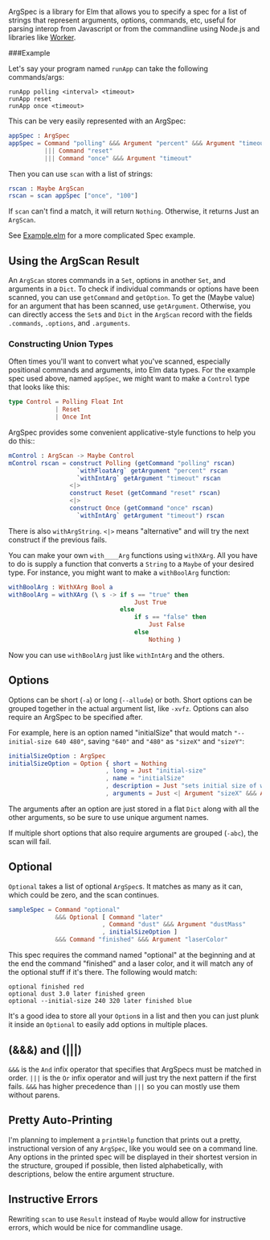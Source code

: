 
ArgSpec is a library for Elm that allows you to specify a spec for a
list of strings that represent arguments, options, commands, etc,
useful for parsing interop from Javascript or from the commandline
using Node.js and libraries like
[Worker](http://package.elm-lang.org/packages/lukewestby/worker/latest).

###Example

Let's say your program named `runApp` can take the following commands/args:

```
runApp polling <interval> <timeout>
runApp reset
runApp once <timeout>
```

This can be very easily represented with an ArgSpec:

```elm
appSpec : ArgSpec
appSpec = Command "polling" &&& Argument "percent" &&& Argument "timeout"
          ||| Command "reset"
          ||| Command "once" &&& Argument "timeout"
```

Then you can use `scan` with a list of strings:

```elm
rscan : Maybe ArgScan
rscan = scan appSpec ["once", "100"]
```

If `scan` can't find a match, it will return `Nothing`. Otherwise, it
returns Just an `ArgScan`.

See
[Example.elm](https://github.com/mpdairy/elm-argspec/blob/master/src/Example.elm)
for a more complicated Spec example.

## Using the ArgScan Result

An `ArgScan` stores commands in a `Set`, options in another `Set`, and arguments in
a `Dict`. To check if individual commands or options have been scanned, you can use
`getCommand` and `getOption`. To get the (Maybe value) for an argument that
has been scanned, use `getArgument`. Otherwise, you can directly 
access the `Set`s and `Dict` in the `ArgScan` record with the fields
`.commands`, `.options`, and `.arguments`.

### Constructing Union Types

Often times you'll want to convert what you've scanned, especially
positional commands and arguments, into Elm data types. For
the example spec used above, named `appSpec`, we might want to make a `Control` type that
looks like this:

```elm
type Control = Polling Float Int
             | Reset
             | Once Int
```

ArgSpec provides some convenient applicative-style functions to
help you do this::

```elm
mControl : ArgScan -> Maybe Control
mControl rscan = construct Polling (getCommand "polling" rscan)
                   `withFloatArg` getArgument "percent" rscan
                   `withIntArg` getArgument "timeout" rscan
                 <|>
                 construct Reset (getCommand "reset" rscan)
                 <|>
                 construct Once (getCommand "once" rscan)
                   `withIntArg` getArgument "timeout") rscan
```

There is also `withArgString`. `<|>` means "alternative" and will try
the next construct if the previous fails.

You can make your own `with____Arg`
functions using `withXArg`. All you have to do is supply a function
that converts a `String` to a `Maybe` of your desired type.
For instance, you might want to make a `withBoolArg` function:

```elm
withBoolArg : WithXArg Bool a
withBoolArg = withXArg (\ s -> if s == "true" then
                                   Just True
                               else
                                   if s == "false" then
                                       Just False
                                   else
                                       Nothing )
```

Now you can use `withBoolArg` just like `withIntArg` and the others.

## Options

Options can be short (`-a`) or long (`--allude`) or both. Short
options can be grouped together in the actual argument list, like
`-xvfz`. Options can also require an ArgSpec to be specified after.

For example, here is an option named "initialSize" that would match
`"--initial-size 640 480"`, saving `"640"` and `"480"` as `"sizeX"`
and `"sizeY"`:

```elm
initialSizeOption : ArgSpec
initialSizeOption = Option { short = Nothing
                           , long = Just "initial-size"
                           , name = "initialSize"
                           , description = Just "sets initial size of window"
                           , arguments = Just <| Argument "sizeX" &&& Argument "sizeY" }
```

The arguments after an option are just stored in a flat `Dict` along with all the other
arguments, so be sure to use unique argument names.

If multiple short options that also require arguments are grouped
(`-abc`), the scan will fail.

## Optional

`Optional` takes a list of optional `ArgSpec`s. It matches as many as
it can, which could be zero, and the scan continues.

```elm
sampleSpec = Command "optional"
             &&& Optional [ Command "later"
                          , Command "dust" &&& Argument "dustMass"
                          , initialSizeOption ]
             &&& Command "finished" &&& Argument "laserColor"
```
This spec requires the command named "optional" at the beginning and
at the end the command "finished" and a laser color, and it will match
any of the optional stuff if it's there. The following would match:
```
optional finished red
optional dust 3.0 later finished green
optional --initial-size 240 320 later finished blue
```
It's a good idea to store all your `Option`s in a list and then you
can just plunk it inside an `Optional` to easily add options in
multiple places.

## (&&&) and (|||)

`&&&` is the `And` infix operator that specifies that ArgSpecs must be matched
in order. `|||` is the `Or` infix operator and will just try the next
pattern if the first fails. `&&&` has higher precedence than `|||` so
you can mostly use them without parens.

## Pretty Auto-Printing

I'm planning to implement a `printHelp` function that prints out a
pretty, instructional version of any `ArgSpec`, like you would see on
a command line. Any options in the printed spec will be displayed in
their shortest version in the structure, grouped if possible, then
listed alphabetically, with descriptions, below the entire argument
structure.

## Instructive Errors

Rewriting `scan` to use `Result` instead of `Maybe` would allow for
instructive errors, which would be nice for commandline usage.
